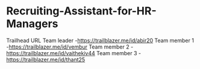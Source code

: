 # Recruiting-Assistant-for-HR-Managers
Trailhead URL
Team leader -https://trailblazer.me/id/abir20
Team member 1 -https://trailblazer.me/id/vembur
Team member 2 -https://trailblazer.me/id/vaithekiv44
Team member 3 -https://trailblazer.me/id/thant25
